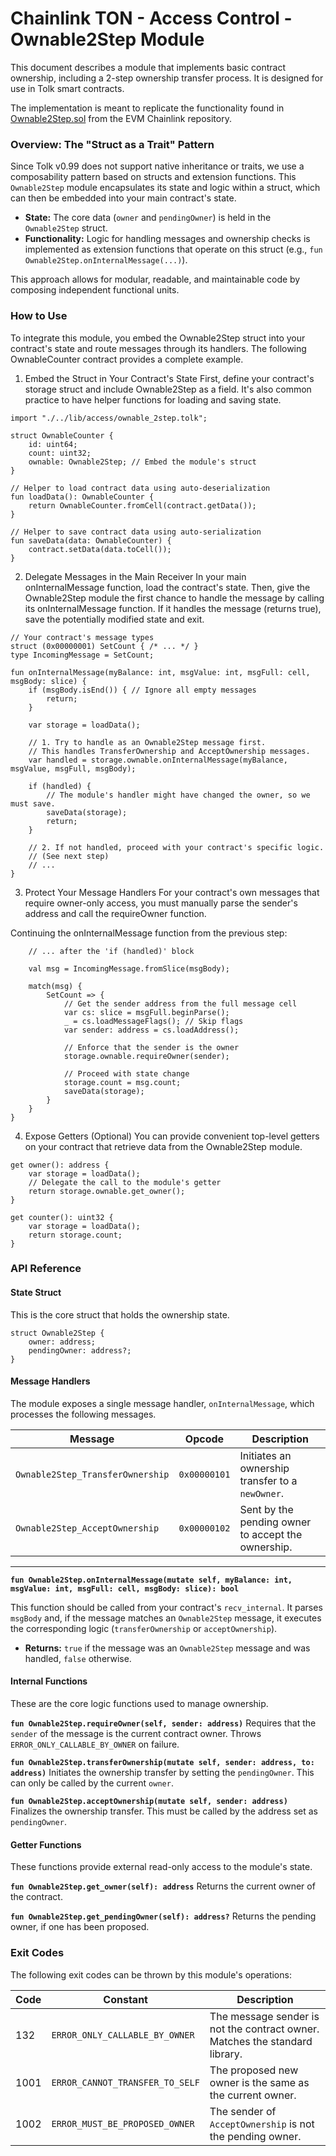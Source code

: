 # Chainlink TON - Access Control - Ownable2Step Module

This document describes a module that implements basic contract ownership, including a 2-step ownership transfer process. It is designed for use in Tolk smart contracts.

The implementation is meant to replicate the functionality found in [Ownable2Step.sol](https://github.com/smartcontractkit/chainlink-evm/blob/develop/contracts/src/v0.8/shared/access/Ownable2Step.sol) from the EVM Chainlink repository.

### Overview: The "Struct as a Trait" Pattern

Since Tolk v0.99 does not support native inheritance or traits, we use a composability pattern based on structs and extension functions. This `Ownable2Step` module encapsulates its state and logic within a struct, which can then be embedded into your main contract's state.

-   **State:** The core data (`owner` and `pendingOwner`) is held in the `Ownable2Step` struct.
-   **Functionality:** Logic for handling messages and ownership checks is implemented as extension functions that operate on this struct (e.g., `fun Ownable2Step.onInternalMessage(...)`).

This approach allows for modular, readable, and maintainable code by composing independent functional units.

### How to Use

To integrate this module, you embed the Ownable2Step struct into your contract's state and route messages through its handlers. The following OwnableCounter contract provides a complete example.

1. Embed the Struct in Your Contract's State
First, define your contract's storage struct and include Ownable2Step as a field. It's also common practice to have helper functions for loading and saving state.

``` tolk
import "./../lib/access/ownable_2step.tolk";

struct OwnableCounter {
    id: uint64;
    count: uint32;
    ownable: Ownable2Step; // Embed the module's struct
}

// Helper to load contract data using auto-deserialization
fun loadData(): OwnableCounter {
    return OwnableCounter.fromCell(contract.getData());
}

// Helper to save contract data using auto-serialization
fun saveData(data: OwnableCounter) {
    contract.setData(data.toCell());
}
```

2. Delegate Messages in the Main Receiver
In your main onInternalMessage function, load the contract's state. Then, give the Ownable2Step module the first chance to handle the message by calling its onInternalMessage function. If it handles the message (returns true), save the potentially modified state and exit.

``` tolk
// Your contract's message types
struct (0x00000001) SetCount { /* ... */ }
type IncomingMessage = SetCount;

fun onInternalMessage(myBalance: int, msgValue: int, msgFull: cell, msgBody: slice) {
    if (msgBody.isEnd()) { // Ignore all empty messages
        return;
    }

    var storage = loadData();

    // 1. Try to handle as an Ownable2Step message first.
    // This handles TransferOwnership and AcceptOwnership messages.
    var handled = storage.ownable.onInternalMessage(myBalance, msgValue, msgFull, msgBody);

    if (handled) {
        // The module's handler might have changed the owner, so we must save.
        saveData(storage);
        return;
    }
    
    // 2. If not handled, proceed with your contract's specific logic.
    // (See next step)
    // ...
}
```

3. Protect Your Message Handlers
For your contract's own messages that require owner-only access, you must manually parse the sender's address and call the requireOwner function.

Continuing the onInternalMessage function from the previous step:

``` tolk
    // ... after the 'if (handled)' block

    val msg = IncomingMessage.fromSlice(msgBody);

    match(msg) {
        SetCount => {
            // Get the sender address from the full message cell
            var cs: slice = msgFull.beginParse();
            _ = cs.loadMessageFlags(); // Skip flags
            var sender: address = cs.loadAddress();

            // Enforce that the sender is the owner
            storage.ownable.requireOwner(sender);

            // Proceed with state change
            storage.count = msg.count;
            saveData(storage);
        }
    }
}
```

4. Expose Getters (Optional)
You can provide convenient top-level getters on your contract that retrieve data from the Ownable2Step module.

``` tolk
get owner(): address {
    var storage = loadData();
    // Delegate the call to the module's getter
    return storage.ownable.get_owner();
}

get counter(): uint32 {
    var storage = loadData();
    return storage.count;
}
```

### API Reference

#### State Struct

This is the core struct that holds the ownership state.

```tolk
struct Ownable2Step {
    owner: address;
    pendingOwner: address?;
}
```

#### Message Handlers

The module exposes a single message handler, `onInternalMessage`, which processes the following messages.

| Message                        | Opcode       | Description                                        |
| ------------------------------ | ------------ | -------------------------------------------------- |
| `Ownable2Step_TransferOwnership` | `0x00000101` | Initiates an ownership transfer to a `newOwner`.   |
| `Ownable2Step_AcceptOwnership`   | `0x00000102` | Sent by the pending owner to accept the ownership. |

---

**`fun Ownable2Step.onInternalMessage(mutate self, myBalance: int, msgValue: int, msgFull: cell, msgBody: slice): bool`**

This function should be called from your contract's `recv_internal`. It parses `msgBody` and, if the message matches an `Ownable2Step` message, it executes the corresponding logic (`transferOwnership` or `acceptOwnership`).

- **Returns:** `true` if the message was an `Ownable2Step` message and was handled, `false` otherwise.

#### Internal Functions

These are the core logic functions used to manage ownership.

**`fun Ownable2Step.requireOwner(self, sender: address)`**
Requires that the `sender` of the message is the current contract owner. Throws `ERROR_ONLY_CALLABLE_BY_OWNER` on failure.

**`fun Ownable2Step.transferOwnership(mutate self, sender: address, to: address)`**
Initiates the ownership transfer by setting the `pendingOwner`. This can only be called by the current `owner`.

**`fun Ownable2Step.acceptOwnership(mutate self, sender: address)`**
Finalizes the ownership transfer. This must be called by the address set as `pendingOwner`.

#### Getter Functions

These functions provide external read-only access to the module's state.

**`fun Ownable2Step.get_owner(self): address`**
Returns the current owner of the contract.

**`fun Ownable2Step.get_pendingOwner(self): address?`**
Returns the pending owner, if one has been proposed.

### Exit Codes

The following exit codes can be thrown by this module's operations:

| Code | Constant                        | Description                                                                  |
| ---- | ------------------------------- | ---------------------------------------------------------------------------- |
| 132  | `ERROR_ONLY_CALLABLE_BY_OWNER`    | The message sender is not the contract owner. Matches the standard library.  |
| 1001 | `ERROR_CANNOT_TRANSFER_TO_SELF`   | The proposed new owner is the same as the current owner.                     |
| 1002 | `ERROR_MUST_BE_PROPOSED_OWNER`    | The sender of `AcceptOwnership` is not the pending owner.                      |
